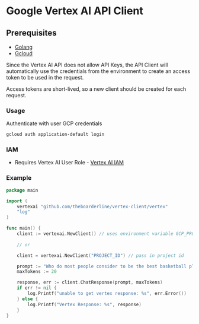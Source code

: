 
# Google Vertex AI API Client

## Prerequisites
- [Golang](https://go.dev/doc/install)
- [Gcloud](https://cloud.google.com/sdk/docs/install)

Since the Vertex AI API does not allow API Keys,
the API Client will automatically use the credentials
from the environment to create an access token to be used
in the request.

Access tokens are short-lived, so a new client should be created for each request.

### Usage

Authenticate with user GCP credentials

```bash
gcloud auth application-default login
```

### IAM
- Requires Vertex AI User Role - [Vertex AI IAM](https://cloud.google.com/vertex-ai/docs/general/access-control)

### Example

```go
package main

import (
	vertexai "github.com/theboarderline/vertex-client/vertex"
	"log"
)

func main() {
	client := vertexai.NewClient() // uses environment variable GCP_PROJECT_ID
	
	// or

	client = vertexai.NewClient("PROJECT_ID") // pass in project id

	prompt := "Who do most people consider to be the best basketball player of all time"
	maxTokens := 20

	response, err := client.ChatResponse(prompt, maxTokens)
	if err != nil {
		log.Printf("unable to get vertex response: %s", err.Error())
	} else {
		log.Printf("Vertex Response: %s", response)
	}
}

```

